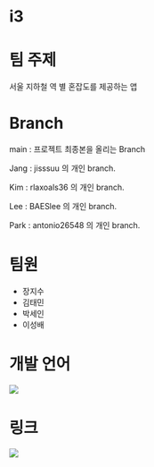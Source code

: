 # i3

# 팀 주제
서울 지하철 역 별 혼잡도를 제공하는 앱

# Branch 
main : 프로젝트 최종본을 올리는 Branch

Jang : jisssuu 의 개인 branch. 

Kim : rlaxoals36 의 개인 branch.    

Lee : BAESlee 의 개인 branch. 

Park : antonio26548 의 개인 branch. 


# 팀원
* 장지수  
* 김태민  
* 박세인  
* 이성배
  
# 개발 언어  
<img src="https://img.shields.io/badge/Swift-F05138?style=flat&logo=Swift&logoColor=white">
  
  

# 링크  
<a href="https://trello.com/b/6aBUSkk9/project">
<img src="https://img.shields.io/badge/trello-0052CC?style=flat&logo=trello&logoColor=white">
</a>
